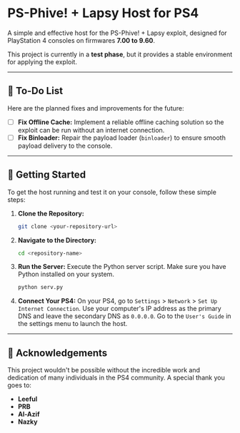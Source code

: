 # PS-Phive\! + Lapsy Host for PS4

A simple and effective host for the PS-Phive\! + Lapsy exploit, designed for PlayStation 4 consoles on firmwares **7.00 to 9.60**.

This project is currently in a **test phase**, but it provides a stable environment for applying the exploit.

-----

## 📝 To-Do List

Here are the planned fixes and improvements for the future:

  * [ ] **Fix Offline Cache:** Implement a reliable offline caching solution so the exploit can be run without an internet connection.
  * [ ] **Fix Binloader:** Repair the payload loader (`binloader`) to ensure smooth payload delivery to the console.

-----

## 🚀 Getting Started

To get the host running and test it on your console, follow these simple steps:

1.  **Clone the Repository:**
    ```bash
    git clone <your-repository-url>
    ```
2.  **Navigate to the Directory:**
    ```bash
    cd <repository-name>
    ```
3.  **Run the Server:**
    Execute the Python server script. Make sure you have Python installed on your system.
    ```bash
    python serv.py
    ```
4.  **Connect Your PS4:**
    On your PS4, go to `Settings` \> `Network` \> `Set Up Internet Connection`. Use your computer's IP address as the primary DNS and leave the secondary DNS as `0.0.0.0`. Go to the `User's Guide` in the settings menu to launch the host.

-----

## 🙏 Acknowledgements

This project wouldn't be possible without the incredible work and dedication of many individuals in the PS4 community. A special thank you goes to:

  * **Leeful**
  * **PRB**
  * **Al-Azif**
  * **Nazky**